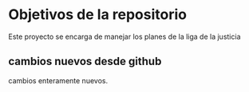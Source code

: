 # Objetivos de la repositorio

Este proyecto se encarga de manejar los planes de la liga de la justicia


## cambios nuevos desde github

cambios enteramente nuevos.
